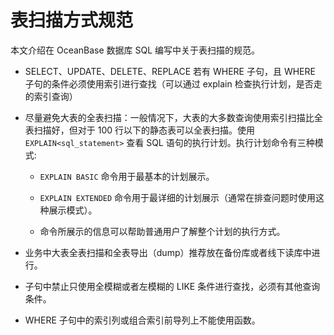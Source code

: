 # 表扫描方式规范

本文介绍在 OceanBase 数据库 SQL 编写中关于表扫描的规范。

* SELECT、UPDATE、DELETE、REPLACE 若有 WHERE 子句，且 WHERE 子句的条件必须使用索引进行查找（可以通过 explain 检查执行计划，是否走的索引查询）

* 尽量避免大表的全表扫描：一般情况下，大表的大多数查询使用索引扫描比全表扫描好，但对于 100 行以下的静态表可以全表扫描。使用 `EXPLAIN<sql_statement>` 查看 SQL 语句的执行计划。执行计划命令有三种模式:

  * `EXPLAIN BASIC` 命令用于最基本的计划展示。

  * `EXPLAIN EXTENDED` 命令用于最详细的计划展示（通常在排查问题时使用这种展示模式）。

  * 命令所展示的信息可以帮助普通用户了解整个计划的执行方式。

* 业务中大表全表扫描和全表导出（dump）推荐放在备份库或者线下读库中进行。

* 子句中禁止只使用全模糊或者左模糊的 LIKE 条件进行查找，必须有其他查询条件。

* WHERE 子句中的索引列或组合索引前导列上不能使用函数。
